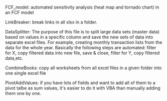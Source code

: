 FCF_model: automated sensitivity analysis (heat map and tornado chart) in an FCF model

LinkBreaker: break links in all xlsx in a folder.

DataSplitter: The purpose of this file is to split large data sets (master data) based on values in a specific column and save the new sets of data into separate excel files. For example, creating monthly transaction lists from the data for the whole year. Basically the following steps are automated: filter for X, copy filtered data into new file, save & close, filter for Y, copy filtered data,etc.

CombineBooks: copy all worksheets from all excel files in a given folder into one single excel file

PivotAddValues: if you have lots of fields and want to add all of them to a pivot talbe as sum values, it's easier to do it with VBA than manually adding them one by one.
